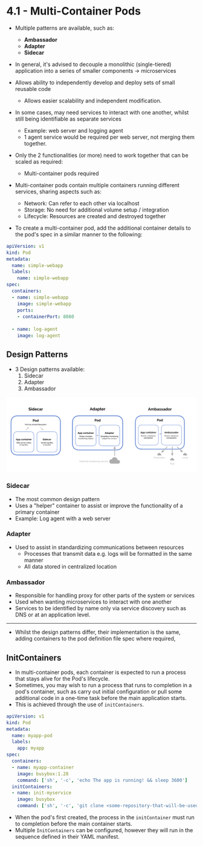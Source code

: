 # 4.1 - Multi-Container Pods

- Multiple patterns are available, such as:
  - **Ambassador**
  - **Adapter**
  - **Sidecar**

- In general, it's advised to decouple a monolithic (single-tiered) application into a series of smaller components -> microservices

- Allows ability to independently develop and deploy sets of small reusable code
  - Allows easier scalability and independent modification.

- In some cases, may need services to interact with one another, whilst still being identifiable as separate services
  - Example: web server and logging agent
  - 1 agent service would be required per web server, not merging them together.

- Only the 2 functionalities (or more) need to work together that can be scaled as required:
  - Multi-container pods required

- Multi-container pods contain multiple containers running different services, sharing aspects such as:
  - Network: Can refer to each other via localhost
  - Storage: No need for additional volume setup / integration
  - Lifecycle: Resources are created and destroyed together

- To create a multi-container pod, add the additional container details to the pod's spec in a similar manner to the following:

```yaml
apiVersion: v1
kind: Pod
metadata:
  name: simple-webapp
  labels:
    name: simple-webapp
spec:
  containers:
  - name: simple-webapp
    image: simple-webapp
    ports:
    - containerPort: 8080

  - name: log-agent
    image: log-agent
```

## Design Patterns

- 3 Design patterns available:
  1. Sidecar
  2. Adapter
  3. Ambassador

![Multi-Container Pod Designs](./img/multi-container-pod-design.png)

### Sidecar

- The most common design pattern
- Uses a "helper" container to assist or improve the functionality of a primary container
- Example: Log agent with a web server

### Adapter

- Used to assist in standardizing communications between resources
  - Processes that transmit data e.g. logs will be formatted in the same manner
  - All data stored in centralized location

### Ambassador

- Responsible for handling proxy for other parts of the system or services
- Used when wanting microservices to interact with one another
- Services to be identified by name only via service discovery such as DNS or at an application level.

---

- Whilst the design patterns differ, their implementation is the same, adding containers to the pod definition file spec where required,

## InitContainers

- In multi-container pods, each container is expected to run a process that stays alive for the Pod's lifecycle.
- Sometimes, you may wish to run a process that runs to completion in a pod's container, such as carry out initial configuration or pull some additional code in a one-time task before the main application starts.
- This is achieved through the use of `initContainers`.

```yaml
apiVersion: v1
kind: Pod
metadata:
  name: myapp-pod
  labels:
    app: myapp
spec:
  containers:
  - name: myapp-container
    image: busybox:1.28
    command: ['sh', '-c', 'echo The app is running! && sleep 3600']
  initContainers:
  - name: init-myservice
    image: busybox
    command: ['sh', '-c', 'git clone <some-repository-that-will-be-used-by-application> ;']
```

- When the pod's first created, the process in the `initContainer` must run to completion before the main container starts.
- Multiple `InitContainers` can be configured, however they will run in the sequence defined in their YAML manifest.